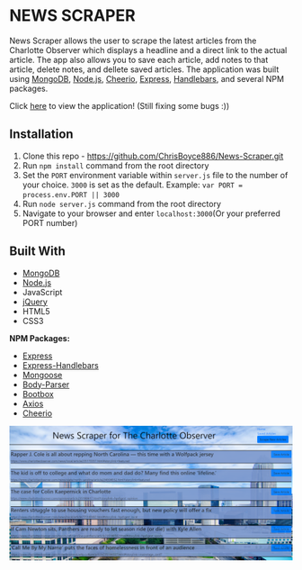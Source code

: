 # NEWS SCRAPER

News Scraper allows the user to scrape the latest articles from the Charlotte Observer which displays a headline and a direct link to the actual 
article. The app also allows you to save each article, add notes to that article, delete notes, and dellete saved articles. The application was
built using [MongoDB](https://www.mongodb.com/), [Node.js](https://nodejs.org/en/), [Cheerio](https://www.npmjs.com/package/cheerio), [Express](https://expressjs.com/), 
[Handlebars](https://www.npmjs.com/package/express-handlebars), and several NPM packages. 

Click [here](https://news---scraper.herokuapp.com/) to view the application! (Still fixing some bugs :))


## Installation 

1. Clone this repo - https://github.com/ChrisBoyce886/News-Scraper.git
2. Run `npm install` command from the root directory
3. Set the `PORT` environment variable within `server.js` file to the number of your choice. `3000` is set as the default. 
Example: `var PORT = process.env.PORT || 3000`
4. Run `node server.js` command from the root directory
5. Navigate to your browser and enter `localhost:3000`(Or your preferred PORT number)


## Built With
* [MongoDB](https://www.mongodb.com/)
* [Node.js](https://nodejs.org/en/docs/)
* JavaScript
* [jQuery](https://jquery.com/)
* HTML5
* CSS3

**NPM Packages:**

* [Express](https://www.npmjs.com/package/express)
* [Express-Handlebars](https://www.npmjs.com/package/express-handlebars)
* [Mongoose](https://www.npmjs.com/package/mongoose)
* [Body-Parser](https://www.npmjs.com/package/body-parser)
* [Bootbox](https://www.npmjs.com/package/bootbox)
* [Axios](https://www.npmjs.com/package/axios)
* [Cheerio](https://www.npmjs.com/package/cheerio)

![home-page-screenshot](public/assets/images/screenshot.PNG "home-page-screenshot")

